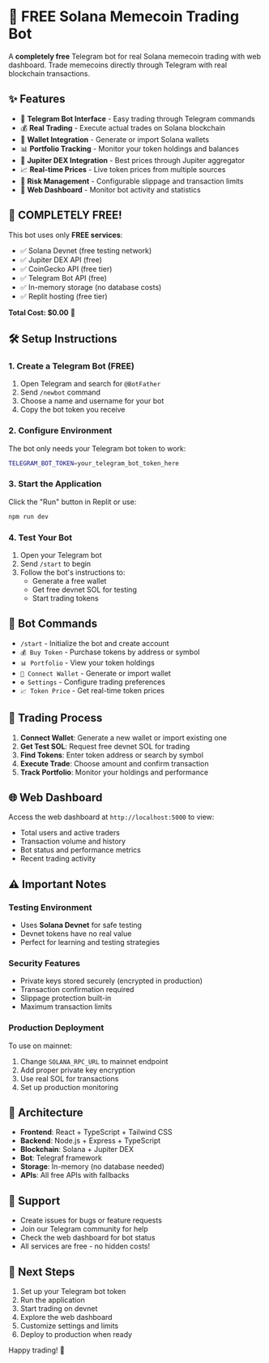 # 🚀 FREE Solana Memecoin Trading Bot

A **completely free** Telegram bot for real Solana memecoin trading with web dashboard. Trade memecoins directly through Telegram with real blockchain transactions.

## ✨ Features

- 🤖 **Telegram Bot Interface** - Easy trading through Telegram commands
- 💰 **Real Trading** - Execute actual trades on Solana blockchain 
- 🔗 **Wallet Integration** - Generate or import Solana wallets
- 📊 **Portfolio Tracking** - Monitor your token holdings and balances
- 💱 **Jupiter DEX Integration** - Best prices through Jupiter aggregator
- 📈 **Real-time Prices** - Live token prices from multiple sources
- 🎯 **Risk Management** - Configurable slippage and transaction limits
- 📱 **Web Dashboard** - Monitor bot activity and statistics

## 💸 COMPLETELY FREE!

This bot uses only **FREE services**:
- ✅ Solana Devnet (free testing network)
- ✅ Jupiter DEX API (free)  
- ✅ CoinGecko API (free tier)
- ✅ Telegram Bot API (free)
- ✅ In-memory storage (no database costs)
- ✅ Replit hosting (free tier)

**Total Cost: $0.00** 🎉

## 🛠️ Setup Instructions

### 1. Create a Telegram Bot (FREE)

1. Open Telegram and search for `@BotFather`
2. Send `/newbot` command
3. Choose a name and username for your bot
4. Copy the bot token you receive

### 2. Configure Environment

The bot only needs your Telegram bot token to work:

```bash
TELEGRAM_BOT_TOKEN=your_telegram_bot_token_here
```

### 3. Start the Application

Click the "Run" button in Replit or use:

```bash
npm run dev
```

### 4. Test Your Bot

1. Open your Telegram bot
2. Send `/start` to begin
3. Follow the bot's instructions to:
   - Generate a free wallet
   - Get free devnet SOL for testing
   - Start trading tokens

## 📱 Bot Commands

- `/start` - Initialize the bot and create account
- `💰 Buy Token` - Purchase tokens by address or symbol
- `📊 Portfolio` - View your token holdings
- `🔗 Connect Wallet` - Generate or import wallet
- `⚙️ Settings` - Configure trading preferences
- `📈 Token Price` - Get real-time token prices

## 🔧 Trading Process

1. **Connect Wallet**: Generate a new wallet or import existing one
2. **Get Test SOL**: Request free devnet SOL for trading
3. **Find Tokens**: Enter token address or search by symbol
4. **Execute Trade**: Choose amount and confirm transaction
5. **Track Portfolio**: Monitor your holdings and performance

## 🌐 Web Dashboard

Access the web dashboard at `http://localhost:5000` to view:
- Total users and active traders
- Transaction volume and history
- Bot status and performance metrics
- Recent trading activity

## ⚠️ Important Notes

### Testing Environment
- Uses **Solana Devnet** for safe testing
- Devnet tokens have no real value
- Perfect for learning and testing strategies

### Security Features
- Private keys stored securely (encrypted in production)
- Transaction confirmation required
- Slippage protection built-in
- Maximum transaction limits

### Production Deployment
To use on mainnet:
1. Change `SOLANA_RPC_URL` to mainnet endpoint
2. Add proper private key encryption
3. Use real SOL for transactions
4. Set up production monitoring

## 🔗 Architecture

- **Frontend**: React + TypeScript + Tailwind CSS
- **Backend**: Node.js + Express + TypeScript  
- **Blockchain**: Solana + Jupiter DEX
- **Bot**: Telegraf framework
- **Storage**: In-memory (no database needed)
- **APIs**: All free APIs with fallbacks

## 🤝 Support

- Create issues for bugs or feature requests
- Join our Telegram community for help
- Check the web dashboard for bot status
- All services are free - no hidden costs!

## 🎯 Next Steps

1. Set up your Telegram bot token
2. Run the application
3. Start trading on devnet
4. Explore the web dashboard
5. Customize settings and limits
6. Deploy to production when ready

Happy trading! 🎉